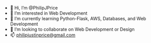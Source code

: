 - 👋 Hi, I’m @PhilipJPrice
- 👀 I’m interested in Web Development
- 🌱 I’m currently learning Python-Flask, AWS, Databases, and Web Development
- 💞️ I’m looking to collaborate on Web Development or Design
- 📫 philipjustinprice@gmail.com

<!---
PhilipJPrice/PhilipJPrice is a ✨ special ✨ repository because its `README.md` (this file) appears on your GitHub profile.
You can click the Preview link to take a look at your changes.
--->
